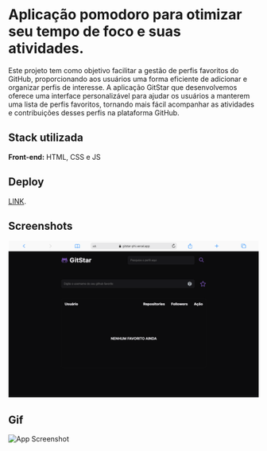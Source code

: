 # Aplicação pomodoro para otimizar seu tempo de foco e suas atividades.

Este projeto tem como objetivo facilitar a gestão de perfis favoritos do GitHub, proporcionando aos usuários uma forma eficiente de adicionar e organizar perfis de interesse. A aplicação GitStar que desenvolvemos oferece uma interface personalizável para ajudar os usuários a manterem uma lista de perfis favoritos, tornando mais fácil acompanhar as atividades e contribuições desses perfis na plataforma GitHub.

## Stack utilizada

**Front-end:** HTML, CSS e JS

## Deploy

[LINK](https://gitstar-phi.vercel.app/).

## Screenshots

![App Screenshot](./assets/gitstar.png)

## Gif

![App Screenshot](./assets/gitstar.gif)
